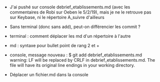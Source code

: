 
- J'ai pushé sur console debrief_etablissements.md (avec les commentaires de Robi sur Oeben le 5/2/19), mais je ne le retrouve pas sur Keybase, ni le répertoire A_suivre d'ailleurs

- Sans terminal (donc sans add), peut-on différencier les commit ?
- terminal : comment déplacer les md d'un répertoire à l'autre

- md : syntaxe pour bullet point de rang 2 et +

- console, message nouveau :
$ git add debrief_etablissements.md
warning: LF will be replaced by CRLF in debrief_etablissements.md.
The file will have its original line endings in your working directory.

- Déplacer un fichier.md dans la console





